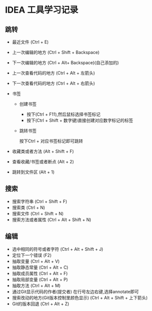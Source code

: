 # IDEA 工具学习记录

## 跳转

- 最近文件   (Ctrl + E)

- 上一次编辑的地方 (Ctrl + Shift + Backspace)

- 下一次编辑的地方 (Ctrl + Alt+ Backspace)(自己添加的)

- 上一次查看代码的地方 (Ctrl + Alt + 左箭头)

- 下一次查看代码的地方 (Ctrl + Alt + 右箭头)

- 书签

  - 创建书签

    - 按下(Ctrl + F11),然后鼠标选择书签标记
    - 按下(Ctrl + Shift + 数字键)直接创建对应数字标记的标签

  - 跳转书签

    按下Ctrl + 对应书签标记即可跳转

- 收藏类或者方法 (Alt + Shift + F)

- 查看收藏/书签或者断点 (Alt + 2)

- 跳转到文件区 (Alt + 1)

## 搜索

- 搜索字符串 (Ctrl + Shift + F)
- 搜索类 (Ctrl + N)
- 搜索文件 (Ctrl + Shift + N)
- 搜索方法或者属性 (Ctrl + Alt + Shift + N)

## 编辑

- 选中相同的符号或者字符 (Ctrl + Alt + Shift + J)
- 定位下一个错误 (F2)
- 抽取变量 (Ctrl + Alt + V)
- 抽取静态常量 (Ctrl + Alt + C)
- 抽取成员属性 (Ctrl + Alt + F)
- 抽取局部变量 (Ctrl + Alt + P)
- 抽取方法 (Ctrl + Alt + M)
- 通过Git显示代码的作者(提交者)  在行号左边右键,选择annotate即可
- 搜索改动的地方(Git版本控制里颜色显示) (Ctrl + Alt + Shift + 上下箭头)
- Git的版本回退 (Ctrl + Alt + Z)